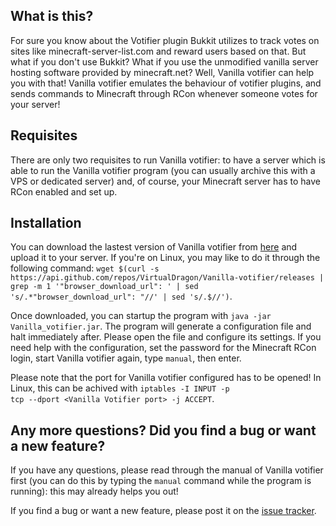 <h2>What is this?</h2>
For sure you know about the Votifier plugin Bukkit utilizes to track votes on sites like minecraft-server-list.com and reward users based on that. But what if you don't use Bukkit? What if you use the unmodified vanilla server hosting software provided by minecraft.net? Well, Vanilla votifier can help you with that! Vanilla votifier emulates the behaviour of votifier plugins, and sends commands to Minecraft through RCon whenever someone votes for your server!

<h2>Requisites</h2>
There are only two requisites to run Vanilla votifier: to have a server which is able to run the Vanilla votifier program (you can usually archive this with a VPS or dedicated server) and, of course, your Minecraft server has to have RCon enabled and set up.

<h2>Installation</h2>
You can download the lastest version of Vanilla votifier from <a href="https://github.com/VirtualDragon/Vanilla-votifier/releases" target="_blank">here</a> and upload it to your server. If you're on Linux, you may like to do it through the following command: <code>wget $(curl -s https://api.github.com/repos/VirtualDragon/Vanilla-votifier/releases | grep -m 1 '"browser_download_url": ' | sed 's/.*"browser_download_url": "//' | sed 's/.$//')</code>.

Once downloaded, you can startup the program with <code>java -jar Vanilla_votifier.jar</code>. The program will generate a configuration file and halt immediately after. Please open the file and configure its settings. If you need help with the configuration, set the password for the Minecraft RCon login, start Vanilla votifier again, type <code>manual</code>, then enter.

Please note that the port for Vanilla votifier configured has to be opened! In Linux, this can be achived with <code>iptables -I INPUT -p tcp --dport &lt;Vanilla Votifier port&gt; -j ACCEPT</code>.

<h2>Any more questions? Did you find a bug or want a new feature?</h2>
If you have any questions, please read through the manual of Vanilla votifier first (you can do this by typing the <code>manual</code> command while the program is running): this may already helps you out!

If you find a bug or want a new feature, please post it on the <a href="https://github.com/VirtualDragon/Vanilla-votifier/issues" target="_blank">issue tracker</a>.
